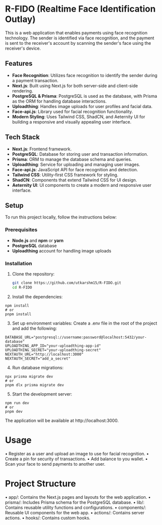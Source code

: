 # R-FIDO (Realtime Face Identification Outlay)

This is a web application that enables payments using face recognition technology. The sender is identified via face recognition, and the payment is sent to the receiver's account by scanning the sender's face using the receiver's device.

## Features

- **Face Recognition**: Utilizes face recognition to identify the sender during a payment transaction.
- **Next.js**: Built using Next.js for both server-side and client-side rendering.
- **PostgreSQL & Prisma**: PostgreSQL is used as the database, with Prisma as the ORM for handling database interactions.
- **Uploadthing**: Handles image uploads for user profiles and facial data.
- **Face-api.js**: Library used for facial recognition functionality.
- **Modern Styling**: Uses Tailwind CSS, ShadCN, and Aeternity UI for building a responsive and visually appealing user interface.

## Tech Stack

- **Next.js**: Frontend framework.
- **PostgreSQL**: Database for storing user and transaction information.
- **Prisma**: ORM to manage the database schema and queries.
- **Uploadthing**: Service for uploading and managing user images.
- **Face-api.js**: JavaScript API for face recognition and detection.
- **Tailwind CSS**: Utility-first CSS framework for styling.
- **ShadCN**: Components that extend Tailwind CSS for UI design.
- **Aeternity UI**: UI components to create a modern and responsive user interface.


## Setup

To run this project locally, follow the instructions below:

### Prerequisites

- **Node.js** and **npm** or **yarn**
- **PostgreSQL** database
- **Uploadthing** account for handling image uploads

### Installation

1. Clone the repository:

   ```bash
   git clone https://github.com/utkarshm15/R-FIDO.git
   cd R-FIDO
   ```

2. Install the dependencies:
```
npm install
# or
pnpm install
```

3. Set up environment variables:
Create a .env file in the root of the project and add the following:
```
DATABASE_URL="postgresql://username:password@localhost:5432/your-database"
UPLOADTHING_APP_ID="your-uploadthing-app-id"
UPLOADTHING_SECRET="your-uploadthing-secret"
NEXTAUTH_URL="http://localhost:3000"
NEXTAUTH_SECRET="add_a_secret"
```

4. Run database migrations:
```
npx prisma migrate dev
# or 
pnpm dlx prisma migrate dev
```

5. Start the development server:
```
npm run dev
# or
pnpm dev
```
The application will be available at http://localhost:3000.

# Usage
•	Register as a user and upload an image to use for facial recognition.
•	Create a pin for security of transactions.
•	Add balance to you wallet.
•	Scan your face to send payments to another user.
# Project Structure
•	app/: Contains the Next.js pages and layouts for the web application.
•	prisma/: Includes Prisma schema for the PostgreSQL database.
•	lib/: Contains reusable utility functions and configurations.
•	components/: Reusable UI components for the web app.
•	actions/: Contains server actions.
•	hooks/: Contains custom hooks.

